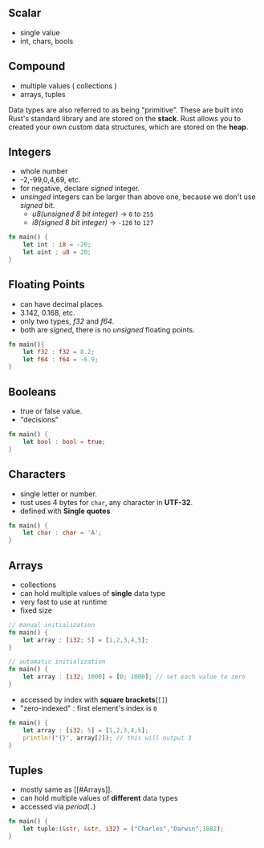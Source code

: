 ## Scalar
- single value
- int, chars, bools
## Compound
- multiple values ( collections )
- arrays, tuples

Data types are also referred to as being "primitive". These are built into Rust's standard library and are stored on the **stack**. Rust allows you to created your own custom data structures, which are stored on the **heap**.

## Integers
- whole number
- -2,-99,0,4,69, etc.
- for negative, declare *signed* integer.
- *unsinged* integers can be larger than above one, because we don't use *signed* bit.
	- *u8(unsigned 8 bit integer)* -> `0` to `255`
	- *i8(signed 8 bit integer)* -> `-128` to `127`
```rust
fn main() {
	let int : i8 = -20;
	let uint : u8 = 20;
}
```

## Floating Points
- can have decimal places.
- 3.142, 0.168, etc.
- only two types, *f32* and *f64*.
- both are *signed*, there is no *unsigned* floating points.
```rust
fn main(){
	let f32 : f32 = 8.2;
	let f64 : f64 = -6.9;
}
```

## Booleans
- true or false value.
- "decisions"
```rust
fn main() {
	let bool : bool = true;
}
```

## Characters
- single letter or number.
- rust uses 4 bytes for `char`, any character in **UTF-32**.
- defined with **Single quotes** 
```rust
fn main() {
	let char : char = 'A';
}
```

## Arrays
- collections
- can hold multiple values of **single** data type
- very fast to use at runtime
- fixed size
```rust
// manual initialization
fn main() {
	let array : [i32; 5] = [1,2,3,4,5];
}

// automatic initialization
fn main() {
	let array : [i32; 1000] = [0; 1000]; // set each value to zero
}
```
- accessed by index with **square brackets**(`[]`)
- "zero-indexed" : first element's index is `0`
```rust
fn main() {
	let array : [i32; 5] = [1,2,3,4,5];
	println!("{}", array[2]); // this will output 3
}
```

## Tuples
- mostly same as [[#Arrays]].
- can hold multiple values of **different** data types
- accessed via *period*(`.`)
```rust
fn main() {
	let tuple:(&str, &str, i32) = ("Charles","Darwin",1882);
}
```
